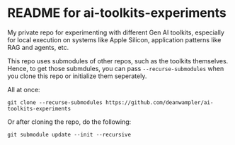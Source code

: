 # README for ai-toolkits-experiments

My private repo for experimenting with different Gen AI toolkits, especially for local execution on systems like Apple Silicon, application patterns like RAG and agents, etc.

This repo uses submodules of other repos, such as the toolkits themselves. Hence, to get those submdules, you can pass `--recurse-submodules` when you clone this repo or initialize them seperately.

All at once:

```shell
git clone --recurse-submodules https://github.com/deanwampler/ai-toolkits-experiments
```

Or after cloning the repo, do the following:

```shell
git submodule update --init --recursive
```
